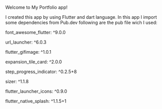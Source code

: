 Welcome to My Portfolio app!

I created this app by using Flutter and dart language.
In this app I import some dependencies from Pub.dev
following are the pub file wich I used:

  font_awesome_flutter: ^9.0.0
  
  url_launcher: ^6.0.3
  
  flutter_gifimage: ^1.0.1
  
  expansion_tile_card: ^2.0.0
  
  step_progress_indicator: ^0.2.5+8
  
  sizer: ^1.1.8
  
  flutter_launcher_icons: ^0.9.0
  
  flutter_native_splash: ^1.1.5+1
  
 
 

